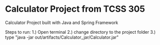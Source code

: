 # Calculator Project from TCSS 305
Calculator Project built with Java and Spring Framework

Steps to run: 
1.) Open terminal
2.) change directory to the project folder
3.) type "java -jar out/artifacts/Calculator_jar/Calculator.jar"

